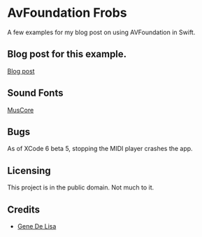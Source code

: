 # AvFoundation Frobs

A few examples for my blog post on using AVFoundation in Swift.

## Blog post for this example.

[Blog post](http://www.rockhoppertech.com/blog/swift-avfoundation/)   


## Sound Fonts

[MusCore](http://musescore.org/en/handbook/soundfont)

## Bugs

As of XCode 6 beta 5, stopping the MIDI player crashes the app.

## Licensing

This project is in the public domain. Not much to it.

## Credits

*	[Gene De Lisa](http://rockhoppertech.com/blog/)